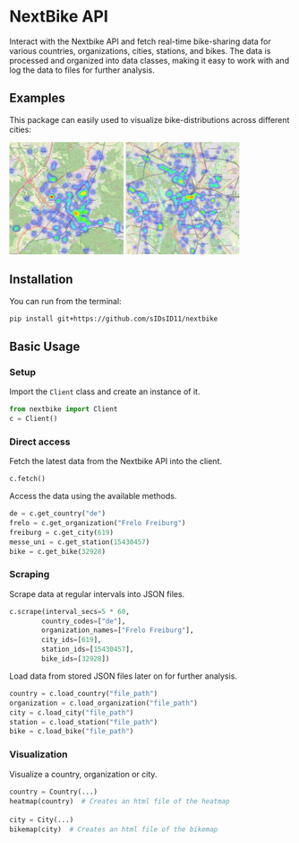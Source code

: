 # NextBike API

Interact with the Nextbike API and fetch real-time bike-sharing data for various countries, organizations, cities, stations, and bikes.
The data is processed and organized into data classes, making it easy to work with and log the data to files for further analysis.

## Examples

This package can easily used to visualize bike-distributions across different cities:

<img src="./assets/freiburg.png" alt="Resized image" height="200">
<img src="./assets/leipzig.png" alt="Resized image" height="200">

## Installation

You can run from the terminal:

```bash
pip install git+https://github.com/sIDsID11/nextbike
```

## Basic Usage

### Setup

Import the `Client` class and create an instance of it.

```python
from nextbike import Client
c = Client()
```

### Direct access

Fetch the latest data from the Nextbike API into the client.

```python
c.fetch()
```

Access the data using the available methods.

```python
de = c.get_country("de")
frelo = c.get_organization("Frelo Freiburg")
freiburg = c.get_city(619)
messe_uni = c.get_station(15430457)
bike = c.get_bike(32928)
```

### Scraping

Scrape data at regular intervals into JSON files.

```python
c.scrape(interval_secs=5 * 60, 
        country_codes=["de"],
        organization_names=["Frelo Freiburg"],
        city_ids=[619],
        station_ids=[15430457],
        bike_ids=[32928])
```

Load data from stored JSON files later on for further analysis.

```python
country = c.load_country("file_path")
organization = c.load_organization("file_path")
city = c.load_city("file_path")
station = c.load_station("file_path")
bike = c.load_bike("file_path")
```

### Visualization

Visualize a country, organization or city.

```python
country = Country(...)
heatmap(country)  # Creates an html file of the heatmap

city = City(...)
bikemap(city)  # Creates an html file of the bikemap
```
